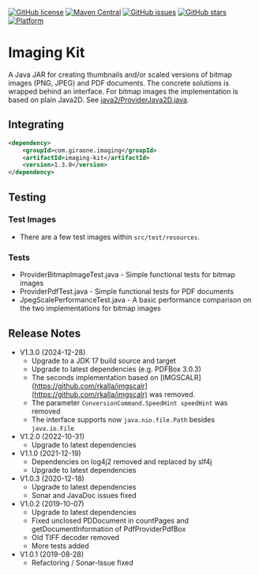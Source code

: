 [![GitHub license](https://img.shields.io/github/license/giraone/imaging-kit)](https://github.com/giraone/imaging-kit/blob/master/LICENSE)
[![Maven Central](https://img.shields.io/badge/Maven%20Central-1.2.0-blue)](https://mvnrepository.com/artifact/com.giraone.imaging/imaging-kit)
[![GitHub issues](https://img.shields.io/github/issues/giraone/imaging-kit)](https://github.com/giraone/imaging-kit/issues)
[![GitHub stars](https://img.shields.io/github/stars/giraone/imaging-kit)](https://github.com/giraone/imaging-kit/stargazers)
[![Platform](https://img.shields.io/badge/platform-jre8%2B-blue)](https://github.com/giraone/imaging-kit/pom.xml)

# Imaging Kit

A Java JAR for creating thumbnails and/or scaled versions of bitmap images (PNG, JPEG) and PDF documents.
The concrete solutions is wrapped behind an interface. For bitmap images the implementation is based on plain Java2D.
See [java2/ProviderJava2D.java](src/main/java/com/giraone/imaging/java2/ProviderJava2D.java).

## Integrating

```xml
<dependency>
    <groupId>com.giraone.imaging</groupId>
    <artifactId>imaging-kit</artifactId>
    <version>1.3.0</version>
</dependency>
```

## Testing

### Test Images

- There are a few test images within `src/test/resources`.

### Tests

- ProviderBitmapImageTest.java - Simple functional tests for bitmap images
- ProviderPdfTest.java - Simple functional tests for PDF documents
- JpegScalePerformanceTest.java - A basic performance comparison on the two implementations for bitmap images

## Release Notes

- V1.3.0 (2024-12-28)
  - Upgrade to a JDK 17 build source and target
  - Upgrade to latest dependencies (e.g. PDFBox 3.0.3)
  - The seconds implementation based on [IMGSCALR](https://github.com/rkalla/imgscalr](https://github.com/rkalla/imgscalr) was removed.
  - The parameter `ConversionCommand.SpeedHint speedHint` was removed
  - The interface supports now `java.nio.file.Path` besides `java.io.File`
- V1.2.0 (2022-10-31)
  - Upgrade to latest dependencies
- V1.1.0 (2021-12-19)
  - Dependencies on log4j2 removed and replaced by slf4j
  - Upgrade to latest dependencies
- V1.0.3 (2020-12-18)
  - Upgrade to latest dependencies
  - Sonar and JavaDoc issues fixed
- V1.0.2 (2019-10-07)
  - Upgrade to latest dependencies
  - Fixed unclosed PDDocument in countPages and getDocumentInformation of PdfProviderPdfBox
  - Old TIFF decoder removed
  - More tests added
- V1.0.1 (2019-08-28)
  - Refactoring / Sonar-Issue fixed
